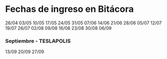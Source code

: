<h1>Fechas de ingreso en Bitácora</h2>
26/04
03/05
10/05
17/05
24/05
31/05
07/06
14/06
21/06
28/06
05/07
12/07
19/07
26/07
02/08
09/08
16/08
23/08
30/08
06/09
<h3>Septiembre - TESLAPOLIS</h3>
13/09
20/09
27/09